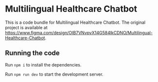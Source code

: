 
  # Multilingual Healthcare Chatbot

  This is a code bundle for Multilingual Healthcare Chatbot. The original project is available at https://www.figma.com/design/OIB7VNvpvX14G584lkCDNO/Multilingual-Healthcare-Chatbot.

  ## Running the code

  Run `npm i` to install the dependencies.

  Run `npm run dev` to start the development server.
  